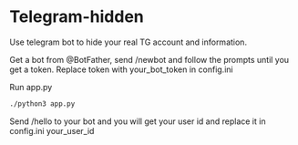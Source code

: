 # Telegram-hidden
Use telegram bot to hide your real TG account and information.

Get a bot from @BotFather, send /newbot and follow the prompts until you get a token.
Replace token with your_bot_token in config.ini

Run app.py
```sh
./python3 app.py
```
Send /hello to your bot and you will get your user id and replace it in config.ini your_user_id
